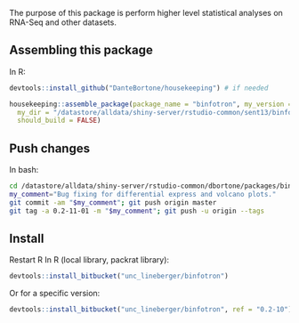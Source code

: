 The purpose of this package is perform higher level statistical analyses on RNA-Seq and other datasets.


## Assembling this package
In R:
``` r
devtools::install_github("DanteBortone/housekeeping") # if needed

housekeeping::assemble_package(package_name = "binfotron", my_version = "0.2-11-02", 
  my_dir = "/datastore/alldata/shiny-server/rstudio-common/sent13/binfotron/add_IMPRES_calc_function/binfotron_dev_dsb", 
  should_build = FALSE)
```

## Push changes
In bash:
``` bash
cd /datastore/alldata/shiny-server/rstudio-common/dbortone/packages/binfotron
my_comment="Bug fixing for differential express and volcano plots."
git commit -am "$my_comment"; git push origin master
git tag -a 0.2-11-01 -m "$my_comment"; git push -u origin --tags
```

## Install
Restart R
In R (local library, packrat library):
``` r
devtools::install_bitbucket("unc_lineberger/binfotron")
```

Or for a specific version:
``` r
devtools::install_bitbucket("unc_lineberger/binfotron", ref = "0.2-10")
```

